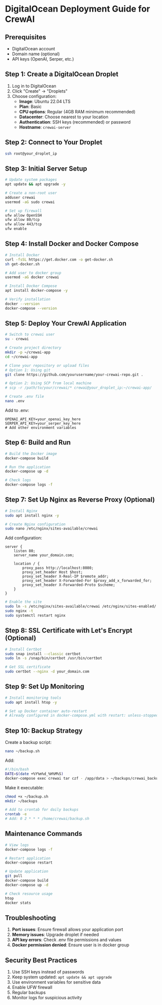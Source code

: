 # DigitalOcean Deployment Guide for CrewAI

## Prerequisites
- DigitalOcean account
- Domain name (optional)
- API keys (OpenAI, Serper, etc.)

## Step 1: Create a DigitalOcean Droplet

1. Log in to DigitalOcean
2. Click "Create" → "Droplets"
3. Choose configuration:
   - **Image**: Ubuntu 22.04 LTS
   - **Plan**: Basic
   - **CPU options**: Regular (4GB RAM minimum recommended)
   - **Datacenter**: Choose nearest to your location
   - **Authentication**: SSH keys (recommended) or password
   - **Hostname**: `crewai-server`

## Step 2: Connect to Your Droplet

```bash
ssh root@your_droplet_ip
```

## Step 3: Initial Server Setup

```bash
# Update system packages
apt update && apt upgrade -y

# Create a non-root user
adduser crewai
usermod -aG sudo crewai

# Set up firewall
ufw allow OpenSSH
ufw allow 80/tcp
ufw allow 443/tcp
ufw enable
```

## Step 4: Install Docker and Docker Compose

```bash
# Install Docker
curl -fsSL https://get.docker.com -o get-docker.sh
sh get-docker.sh

# Add user to docker group
usermod -aG docker crewai

# Install Docker Compose
apt install docker-compose -y

# Verify installation
docker --version
docker-compose --version
```

## Step 5: Deploy Your CrewAI Application

```bash
# Switch to crewai user
su - crewai

# Create project directory
mkdir -p ~/crewai-app
cd ~/crewai-app

# Clone your repository or upload files
# Option 1: Using git
git clone https://github.com/yourusername/your-crewai-repo.git .

# Option 2: Using SCP from local machine
# scp -r /path/to/your/crewai/* crewai@your_droplet_ip:~/crewai-app/

# Create .env file
nano .env
```

Add to .env:
```
OPENAI_API_KEY=your_openai_key_here
SERPER_API_KEY=your_serper_key_here
# Add other environment variables
```

## Step 6: Build and Run

```bash
# Build the Docker image
docker-compose build

# Run the application
docker-compose up -d

# Check logs
docker-compose logs -f
```

## Step 7: Set Up Nginx as Reverse Proxy (Optional)

```bash
# Install Nginx
sudo apt install nginx -y

# Create Nginx configuration
sudo nano /etc/nginx/sites-available/crewai
```

Add configuration:
```nginx
server {
    listen 80;
    server_name your_domain.com;

    location / {
        proxy_pass http://localhost:8080;
        proxy_set_header Host $host;
        proxy_set_header X-Real-IP $remote_addr;
        proxy_set_header X-Forwarded-For $proxy_add_x_forwarded_for;
        proxy_set_header X-Forwarded-Proto $scheme;
    }
}
```

```bash
# Enable the site
sudo ln -s /etc/nginx/sites-available/crewai /etc/nginx/sites-enabled/
sudo nginx -t
sudo systemctl restart nginx
```

## Step 8: SSL Certificate with Let's Encrypt (Optional)

```bash
# Install Certbot
sudo snap install --classic certbot
sudo ln -s /snap/bin/certbot /usr/bin/certbot

# Get SSL certificate
sudo certbot --nginx -d your_domain.com
```

## Step 9: Set Up Monitoring

```bash
# Install monitoring tools
sudo apt install htop -y

# Set up Docker container auto-restart
# Already configured in docker-compose.yml with restart: unless-stopped
```

## Step 10: Backup Strategy

Create a backup script:
```bash
nano ~/backup.sh
```

Add:
```bash
#!/bin/bash
DATE=$(date +%Y%m%d_%H%M%S)
docker-compose exec crewai tar czf - /app/data > ~/backups/crewai_backup_$DATE.tar.gz
```

Make it executable:
```bash
chmod +x ~/backup.sh
mkdir ~/backups

# Add to crontab for daily backups
crontab -e
# Add: 0 2 * * * /home/crewai/backup.sh
```

## Maintenance Commands

```bash
# View logs
docker-compose logs -f

# Restart application
docker-compose restart

# Update application
git pull
docker-compose build
docker-compose up -d

# Check resource usage
htop
docker stats
```

## Troubleshooting

1. **Port issues**: Ensure firewall allows your application port
2. **Memory issues**: Upgrade droplet if needed
3. **API key errors**: Check .env file permissions and values
4. **Docker permission denied**: Ensure user is in docker group

## Security Best Practices

1. Use SSH keys instead of passwords
2. Keep system updated: `apt update && apt upgrade`
3. Use environment variables for sensitive data
4. Enable UFW firewall
5. Regular backups
6. Monitor logs for suspicious activity
